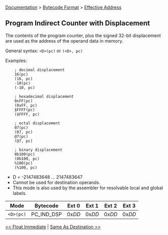 [Documentation](../../README.md) > [Bytecode Format](../README.md) > [Effective Address](../EffectiveAddress.md)

## Program Indirect Counter with Displacement

The contents of the program counter, plus the signed 32-bit displacement are used as the address of the operand data in memory.

General syntax: `<D>(pc)` or `(<D>, pc)`

Examples:

        ; decimal displacement
        16(pc)
        (16, pc)
        -10(pc)
        (-10, pc)

        ; hexadecimal displacement
        0xFF(pc)
        (0xFF, pc)
        $FFFF(pc)
        ($FFFF, pc)

        ; octal displacement
        07(pc)
        (07, pc)
        @7(pc)
        (@7, pc)

        ; binary displacement
        0b100(pc)
        (0b100, pc)
        %100(pc)
        (%100, pc)

* D = -2147483648 ... 2147483647
* Cannot be used for destination operands.
* This mode is also used by the assembler for resolvable local and global labels.

| Mode | Bytecode | Ext 0 | Ext 1  | Ext 2 | Ext 3 |
| - | - | - | - | - | - |
| `<D>(pc)` | PC_IND_DSP | 0x*DD* | 0x*DD* | 0x*DD* | 0x*DD* |

[<< Float Immediate](./p_12.md) | [Same As Destination >>](./p_14.md)

